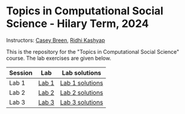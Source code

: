 # Topics in Computational Social Science - Hilary Term, 2024

Instructors: [Casey Breen](https://www.caseybreen.com/), [Ridhi Kashyap](https://scholar.google.co.uk/citations?user=9oExhHsAAAAJ&hl=en)

This is the repository for the "Topics in Computational Social Science" course. The lab exercises are given below. 

| Session  | Lab                           | Lab solutions                    |
|----------|-------------------------------|----------------------------------|
| Lab 1| [Lab 1](https://github.com/caseybreen/css_course/blob/main/labs/lab1/css_lab1_solutions.qmd) | [Lab 1 solutions](https://github.com/caseybreen/css_course/blob/main/labs/lab1/css_lab1_solutions.qmd) | 
| Lab 2| [Lab 2](https://github.com/caseybreen/css_course/blob/main/labs/lab1/css_lab2_solutions.qmd) | [Lab 2 solutions](https://github.com/caseybreen/css_course/blob/main/labs/lab1/css_lab2_solutions.qmd) | 
| Lab 3| [Lab 3](https://github.com/caseybreen/css_course/blob/main/labs/lab1/css_lab3_solutions.qmd) | [Lab 3 solutions](https://github.com/caseybreen/css_course/blob/main/labs/lab1/css_lab3_solutions.qmd) | 
